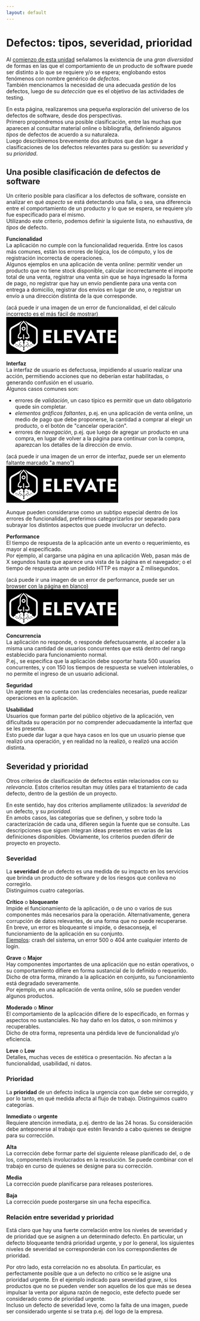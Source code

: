 ```yaml
---
layout: default
---
```


# Defectos: tipos, severidad, prioridad
Al [comienzo de esta unidad](../errores-defectos) señalamos la existencia de una _gran diversidad_ de formas en las que el comportamiento de un producto de software puede ser distinto a lo que se requiere y/o se espera; englobando estos fenómenos con nombre genérico de _defectos_.  
También mencionamos la necesidad de una adecuada _gestión_ de los defectos, luego de su _detección_ que es el objetivo de las actividades de testing.

En esta página, realizaremos una pequeña exploración del universo de los  defectos de software, desde dos perspectivas.  
Primero propondremos una posible clasificación, entre las muchas que aparecen al consultar material online o bibliografía, definiendo algunos _tipos_ de defectos de acuerdo a su naturaleza.  
Luego describiremos brevemente dos atributos que dan lugar a clasificaciones de los defectos relevantes para su gestión: su _severidad_ y su _prioridad_.


## Una posible clasificación de defectos de software
Un criterio posible para clasificar a los defectos de software, consiste en analizar en qué _aspecto_ se está detectando una falla, o sea, una diferencia entre el comportamiento de un producto y lo que se espera, se requiere y/o fue especificado para el mismo.  
Utilizando este criterio, podemos definir la siguiente lista, no exhaustiva, de _tipos_ de defecto.

**Funcionalidad**  
La aplicación no cumple con la funcionalidad requerida. Entre los casos más comunes, están los errores de lógica, los de cómputo, y los de registración incorrecta de operaciones.  
Algunos ejemplos en una aplicación de venta online: permitir vender un producto que no tiene stock disponible, calcular incorrectamente el importe total de una venta, registrar una venta sin que se haya ingresado la forma de pago, no registrar que hay un envío pendiente para una venta con entrega a domicilio, registrar dos envíos en lugar de uno, o registrar un envío a una dirección distinta de la que corresponde.  

(acá puede ir una imagen de un error de funcionalidad, el del cálculo incorrecto es el más fácil de mostrar)  
![error de funcionalidad](../../images/logoelevate.jpg) 


**Interfaz**  
La interfaz de usuario es defectuosa, impidiendo al usuario realizar una acción, permitiendo acciones que no deberían estar habilitadas, o generando confusión en el usuario.  
Algunos casos comunes son: 
- errores de _validación_, un caso típico es permitir que un dato obligatorio quede sin completar.
- _elementos gráficos faltantes_, p.ej. en una aplicación de venta online, un medio de pago que debe proponerse, la cantidad a comprar al elegir un producto, o el botón de "cancelar operación".
- errores de _navegación_, p.ej. que luego de agregar un producto en una compra, en lugar de volver a la página para continuar con la compra, aparezcan los detalles de la dirección de envío.

(acá puede ir una imagen de un error de interfaz, puede ser un elemento faltante marcado "a mano")  
![error de interfaz](../../images/logoelevate.jpg) 

Aunque pueden considerarse como un subtipo especial dentro de los errores de funcionalidad, preferimos categorizarlos por separado para subrayar los distintos aspectos que puede involucrar un defecto.


**Performance**  
El tiempo de respuesta de la aplicación ante un evento o requerimiento, es mayor al especificado.  
Por ejemplo, al cargarse una página en una aplicación Web, pasan más de X segundos hasta que aparece una vista de la página en el navegador; o el tiempo de respuesta ante un pedido HTTP es mayor a Z milisegundos.

(acá puede ir una imagen de un error de performance, puede ser un browser con la página en blanco)  
![error de performance](../../images/logoelevate.jpg) 


**Concurrencia**  
La aplicación no responde, o responde defectuosamente, al acceder a la misma una cantidad de usuarios concurrentes que está dentro del rango establecido para funcionamiento normal.  
P.ej., se especifica que la aplicación debe soportar hasta 500 usuarios concurrentes, y con 150 los tiempos de respuesta se vuelven intolerables, o no permite el ingreso de un usuario adicional.


**Seguridad**  
Un agente que no cuenta con las credenciales necesarias, puede realizar operaciones en la aplicación.


**Usabilidad**  
Usuarios que forman parte del público objetivo de la aplicación, ven dificultada su operación por no comprender adecuadamente la interfaz que se les presenta.  
Esto puede dar lugar a que haya casos en los que un usuario piense que realizó una operación, y en realidad no la realizó, o realizó una acción distinta.


## Severidad y prioridad
Otros criterios de clasificación de defectos están relacionados con su _relevancia_. Estos criterios resultan muy útiles para el tratamiento de cada defecto, dentro de la gestión de un proyecto.

En este sentido, hay dos criterios ampliamente utilizados: la _severidad_ de un defecto, y su _prioridad_.  
En amobs casos, las categorías que se definen, y sobre todo la caracterización de cada una, difieren según la fuente que se consulte. Las descripciones que siguen integran ideas presentes en varias de las definiciones disponibles. Obviamente, los criterios pueden diferir de proyecto en proyecto.


### Severidad
La **severidad** de un defecto es una medida de su impacto en los servicios que brinda un producto de software y de los riesgos que conlleva no corregirlo.  
Distinguimos cuatro categorías.

**Crítico** o **bloqueante**  
Impide el funcionamiento de la aplicación, o de uno o varios de sus componentes más necesarios para la operación. 
Alternativamente, genera corrupción de datos relevantes, de una forma que no puede recuperarse.
En breve, un error es bloqueante si impide, o desaconseja, el funcionamiento de la aplicación en su conjunto.  
<u>Ejemplos</u>: crash del sistema, un error 500 o 404 ante cualquier intento de login.

**Grave** o **Major**  
Hay componentes importantes de una aplicación que no están operativos, o su  comportamiento difiere en forma sustancial de lo definido o requerido.  
Dicho de otra forma, mirando a la aplicación en conjunto, su funcionamiento está degradado severamente.  
Por ejemplo, en una aplicación de venta online, sólo se pueden vender algunos productos.

**Moderado** o **Minor**  
El comportamiento de la aplicación difiere de lo especificado, en formas y aspectos no sustanciales. No hay daño en los datos, o son mínimos y recuperables.  
Dicho de otra forma, representa una pérdida leve de funcionalidad y/o eficiencia.  

**Leve** o **Low**  
Detalles, muchas veces de estética o presentación. No afectan a la funcionalidad, usabilidad, ni datos.


### Prioridad
La **prioridad** de un defecto indica la urgencia con que debe ser corregido, y por lo tanto, en qué medida afecta al flujo de trabajo. 
Distinguimos cuatro categorías.

**Inmediato** o **urgente**  
Requiere atención inmediata, p.ej. dentro de las 24 horas. 
Su consideración debe anteponerse al trabajo que estén llevando a cabo quienes se designe para su corrección.

**Alta**  
La corrección debe formar parte del siguiente release planificado del, o de los, componente/s involucrados en la resolución. 
Se puede combinar con el trabajo en curso de quienes se designe para su corrección.

**Media**  
La corrección puede planificarse para releases posteriores.

**Baja**  
La corrección puede postergarse sin una fecha específica.


### Relación entre severidad y prioridad
Está claro que hay una fuerte correlación entre los niveles de severidad y de prioridad que se asignen a un determinado defecto. En particular, un defecto bloqueante tendrá prioridad urgente, y por lo general, los siguientes niveles de severidad se corresponderán con los correspondientes de prioridad.

Por otro lado, esta correlación no es absoluta. En particular, es perfectamente posible que a un defecto no crítico se le asigne una prioridad urgente.
En el ejemplo indicado para severidad grave, si los productos que no se pueden vender son aquellos de los que más se desea impulsar la venta por alguna razón de negocio, este defecto puede ser considerado como de prioridad urgente.  
Incluso un defecto de severidad leve, como la falta de una imagen, puede ser considerado urgente si se trata p.ej. del logo de la empresa.




